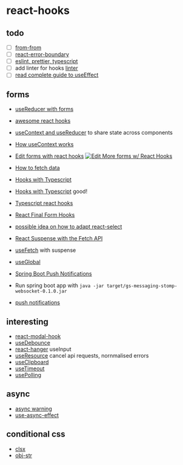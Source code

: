 # react-hooks

## todo

- [ ] [from-from](https://www.futurice.com/blog/announcing-fromfrom/)
- [ ] [react-error-boundary](https://github.com/bvaughn/react-error-boundary)
- [ ] [eslint, prettier, typescript](https://dev.to/robertcoopercode/using-eslint-and-prettier-in-a-typescript-project-53jb)
- [ ] add linter for hooks [linter](https://github.com/facebook/react/issues/14920)
- [ ] [read complete guide to useEffect](https://overreacted.io/a-complete-guide-to-useeffect/)

## forms

- [useReducer with forms](https://www.carlrippon.com/managing-state-in-functional-react-components-with-usereducer/)
- [awesome react hooks](https://github.com/rehooks/awesome-react-hooks)
- [useContext and useReducer](https://dev.to/oieduardorabelo/react-hooks-how-to-create-and-update-contextprovider-1f68) to share state across components
- [How useContext works](https://daveceddia.com/usecontext-hook/)
- [Edit forms with react hooks](https://medium.com/@grigorylapshin/more-forms-with-react-hooks-2ea51fd60393)  [![Edit More forms w/ React Hooks](https://codesandbox.io/static/img/play-codesandbox.svg)](https://codesandbox.io/s/jvpz97mmww)

- [How to fetch data](https://www.robinwieruch.de/react-hooks-fetch-data/)
- [Hooks with Typescript](https://blog.usejournal.com/using-react-hooks-with-typescript-aae6c7b2a3a9)
- [Hooks with Typescript](https://fettblog.eu/typescript-react/hooks/) good!
- [Typescript react hooks](https://fettblog.eu/typescript-react/hooks/) 
- [React Final Form Hooks](https://github.com/final-form/react-final-form-hooks)
- [possible idea on how to adapt react-select](https://github.com/final-form/react-final-form/issues/364)
- [React Suspense with the Fetch API](https://itnext.io/react-suspense-with-the-fetch-api-3ac88280a0de)
- [useFetch](https://github.com/CharlesStover/fetch-suspense) with suspense 
- [useGlobal](https://github.com/charlesStover/reactn)
- [Spring Boot Push Notifications](https://spring.io/guides/gs/messaging-stomp-websocket/)
- Run spring boot app with ```java -jar target/gs-messaging-stomp-websocket-0.1.0.jar```
- [push notifications](https://deskiz.com/blog/web-push-notifications-integration-anywhere-easiest-guide/)

## interesting

- [react-modal-hook](https://www.npmjs.com/package/react-modal-hook)
- [useDebounce](https://usehooks.com/useDebounce/)
- [react-hanger](https://github.com/kitze/react-hanger) useInput
- [useResource](https://github.com/schettino/react-request-hook) cancel api requests, nornmalised errors
- [useClipboard](https://github.com/danoc/react-use-clipboard)
- [useTimeout](https://www.npmjs.com/package/@rooks/use-timeout)
- [usePolling](https://github.com/vivek12345/react-polling-hook)

## async

- [async warning](https://stackoverflow.com/questions/53332321/react-hook-warnings-for-async-function-in-useeffect-useeffect-function-must-ret)
- [use-async-effect](https://www.npmjs.com/package/use-async-effect)

## conditional css

- [clsx](https://github.com/lukeed/clsx)
- [obj-str](https://github.com/lukeed/obj-str)
